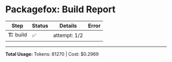 # Packagefox: Build Report

| Step | Status | Details | Error |
|------|--------|---------|-------|
| 🏗️ build | ✅ | attempt: 1/2 |  |

---
**Total Usage:** Tokens: 81270 | Cost: $0.2969